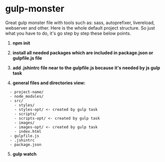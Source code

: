 # gulp-monster
Great gulp monster file with tools such as: sass, autoprefixer, livereload, webserver and other.
Here is the whole default project structure. So just what you have to do, it's go step by step these below points.

1. **npm init**

2. **install all needed packages which are included in package.json or gulpfile.js file**

3. **add .jshintrc file near to the gulpfile.js because it's needed by js gulp task**

4. **general files and directories view:**

```
  - project-name/
  - node_modules/
  - src/
    - styles/
    - styles-opt/ <- created by gulp task
    - scripts/
    - scripts-opt/ <- created by gulp task
    - images/
    - images-opt/ <- created by gulp task
    - index.html
  - gulpfile.js
  - .jshintrc
  - package.json
```  
  
5. **gulp watch**
    
